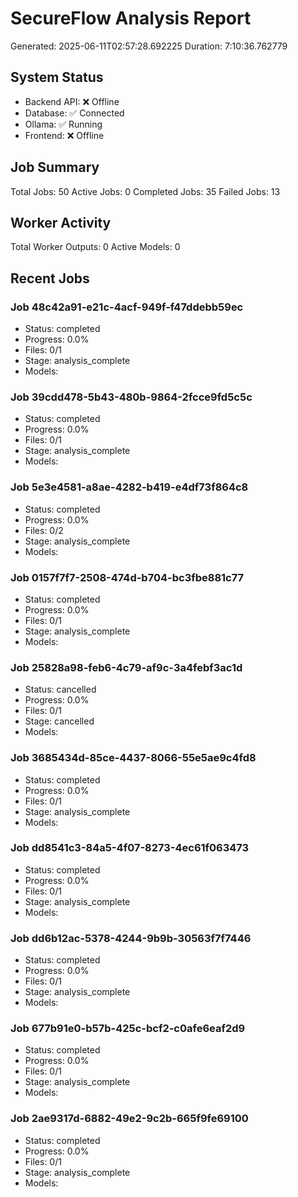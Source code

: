 # SecureFlow Analysis Report
Generated: 2025-06-11T02:57:28.692225
Duration: 7:10:36.762779

## System Status
- Backend API: ❌ Offline
- Database: ✅ Connected
- Ollama: ✅ Running
- Frontend: ❌ Offline

## Job Summary
Total Jobs: 50
Active Jobs: 0
Completed Jobs: 35
Failed Jobs: 13

## Worker Activity
Total Worker Outputs: 0
Active Models: 0

## Recent Jobs

### Job 48c42a91-e21c-4acf-949f-f47ddebb59ec
- Status: completed
- Progress: 0.0%
- Files: 0/1
- Stage: analysis_complete
- Models: 

### Job 39cdd478-5b43-480b-9864-2fcce9fd5c5c
- Status: completed
- Progress: 0.0%
- Files: 0/1
- Stage: analysis_complete
- Models: 

### Job 5e3e4581-a8ae-4282-b419-e4df73f864c8
- Status: completed
- Progress: 0.0%
- Files: 0/2
- Stage: analysis_complete
- Models: 

### Job 0157f7f7-2508-474d-b704-bc3fbe881c77
- Status: completed
- Progress: 0.0%
- Files: 0/1
- Stage: analysis_complete
- Models: 

### Job 25828a98-feb6-4c79-af9c-3a4febf3ac1d
- Status: cancelled
- Progress: 0.0%
- Files: 0/1
- Stage: cancelled
- Models: 

### Job 3685434d-85ce-4437-8066-55e5ae9c4fd8
- Status: completed
- Progress: 0.0%
- Files: 0/1
- Stage: analysis_complete
- Models: 

### Job dd8541c3-84a5-4f07-8273-4ec61f063473
- Status: completed
- Progress: 0.0%
- Files: 0/1
- Stage: analysis_complete
- Models: 

### Job dd6b12ac-5378-4244-9b9b-30563f7f7446
- Status: completed
- Progress: 0.0%
- Files: 0/1
- Stage: analysis_complete
- Models: 

### Job 677b91e0-b57b-425c-bcf2-c0afe6eaf2d9
- Status: completed
- Progress: 0.0%
- Files: 0/1
- Stage: analysis_complete
- Models: 

### Job 2ae9317d-6882-49e2-9c2b-665f9fe69100
- Status: completed
- Progress: 0.0%
- Files: 0/1
- Stage: analysis_complete
- Models: 
